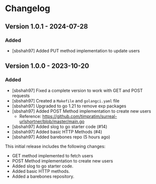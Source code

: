 # Changelog

## Version 1.0.1 - 2024-07-28

### Added
* [sbshah97] Added PUT method implementation to update users

## Version 1.0.0 - 2023-10-20

### Added
* [sbshah97] Fixed a complete version to work with GET and POST requests
* [sbshah97] Created a `Makefile` and `golangci.yaml` file
* [sbshah97] Upgraded to go 1.21 to remove exp packages
* [sbshah97] Added POST Method implementation to create new users
  * Reference: https://github.com/timpratim/surreal-urlshortner/blob/master/main.go
* [sbshah97] Added slog to go starter code (#14)
* [sbshah97] Added basic HTTP Methods (#4)
* [sbshah97] Added barebones repo (5 hours ago)

This initial release includes the following changes:

* GET method implemented to fetch users
* POST Method implementation to create new users
* Added slog to go starter code.
* Added basic HTTP methods.
* Added a barebones repository.